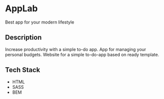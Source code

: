 # AppLab

Best app for your modern lifestyle

## Description

Increase productivity with a simple to-do app. App for managing your personal budgets.
Website for a simple to-do-app based on ready template.

## Tech Stack
 * HTML
 * SASS
 * BEM
